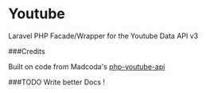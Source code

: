 Youtube
=======

Laravel PHP Facade/Wrapper for the Youtube Data API v3

###Credits

Built on code from Madcoda's [php-youtube-api](https://github.com/madcoda/php-youtube-api)

###TODO
Write better Docs !
